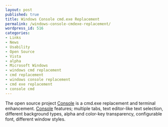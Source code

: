```yaml
---
layout: post
published: true
title: Windows Console cmd.exe Replacement
permalink: /windows-console-cmdexe-replacement/
wordpress_id: 516
categories:
- Links
- News
- Usability
- Open Source
- Vista
- alpha
- Microsoft Windows
- windows cmd replacement
- cmd replacement
- windows console replacement
- cmd exe replacement
- console cmd
---
```




The open source project <a href="http://sourceforge.net/projects/console/">Console</a> is a cmd.exe replacement and terminal enhancement. <a href="http://sourceforge.net/projects/console/">Console</a> features; multiple tabs, text editor-like text selection, different background types, alpha and color-key transparency, configurable font, different window styles.

